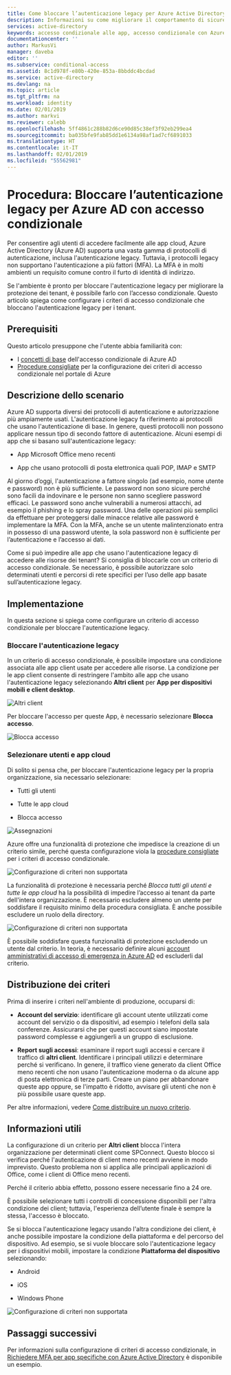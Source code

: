 ```yaml
---
title: Come bloccare l’autenticazione legacy per Azure Active Directory (Azure AD) con l’accesso condizionale | Microsoft Docs
description: Informazioni su come migliorare il comportamento di sicurezza, bloccando l'autenticazione legacy tramite l'accesso condizionale di Azure AD.
services: active-directory
keywords: accesso condizionale alle app, accesso condizionale con Azure AD, accesso sicuro alle risorse aziendali, criteri di accesso condizionale
documentationcenter: ''
author: MarkusVi
manager: daveba
editor: ''
ms.subservice: conditional-access
ms.assetid: 8c1d978f-e80b-420e-853a-8bbddc4bcdad
ms.service: active-directory
ms.devlang: na
ms.topic: article
ms.tgt_pltfrm: na
ms.workload: identity
ms.date: 02/01/2019
ms.author: markvi
ms.reviewer: calebb
ms.openlocfilehash: 5ff4861c288b82d6ce90d85c38ef3f92eb299ea4
ms.sourcegitcommit: ba035bfe9fab85dd1e6134a98af1ad7cf6891033
ms.translationtype: HT
ms.contentlocale: it-IT
ms.lasthandoff: 02/01/2019
ms.locfileid: "55562981"
---
```

# <a name="how-to-block-legacy-authentication-to-azure-ad-with-conditional-access"></a>Procedura: Bloccare l’autenticazione legacy per Azure AD con accesso condizionale   

Per consentire agli utenti di accedere facilmente alle app cloud, Azure Active Directory (Azure AD) supporta una vasta gamma di protocolli di autenticazione, inclusa l'autenticazione legacy. Tuttavia, i protocolli legacy non supportano l'autenticazione a più fattori (MFA). La MFA è in molti ambienti un requisito comune contro il furto di identità di indirizzo. 


Se l'ambiente è pronto per bloccare l'autenticazione legacy per migliorare la protezione dei tenant, è possibile farlo con l’accesso condizionale. Questo articolo spiega come configurare i criteri di accesso condizionale che bloccano l'autenticazione legacy per i tenant.



## <a name="prerequisites"></a>Prerequisiti

Questo articolo presuppone che l'utente abbia familiarità con: 

- I [concetti di base](overview.md) dell'accesso condizionale di Azure AD 
- [Procedure consigliate](best-practices.md) per la configurazione dei criteri di accesso condizionale nel portale di Azure



## <a name="scenario-description"></a>Descrizione dello scenario

Azure AD supporta diversi dei protocolli di autenticazione e autorizzazione più ampiamente usati. L'autenticazione legacy fa riferimento ai protocolli che usano l'autenticazione di base. In genere, questi protocolli non possono applicare nessun tipo di secondo fattore di autenticazione. Alcuni esempi di app che si basano sull'autenticazione legacy:

- App Microsoft Office meno recenti

- App che usano protocolli di posta elettronica quali POP, IMAP e SMTP

Al giorno d’oggi, l'autenticazione a fattore singolo (ad esempio, nome utente e password) non è più sufficiente. Le password non sono sicure perché sono facili da indovinare e le persone non sanno scegliere password efficaci. Le password sono anche vulnerabili a numerosi attacchi, ad esempio il phishing e lo spray password. Una delle operazioni più semplici da effettuare per proteggersi dalle minacce relative alle password è implementare la MFA. Con la MFA, anche se un utente malintenzionato entra in possesso di una password utente, la sola password non è sufficiente per l’autenticazione e l’accesso ai dati.

Come si può impedire alle app che usano l'autenticazione legacy di accedere alle risorse dei tenant? Si consiglia di bloccarle con un criterio di accesso condizionale. Se necessario, è possibile autorizzare solo determinati utenti e percorsi di rete specifici per l’uso delle app basate sull’autenticazione legacy.




## <a name="implementation"></a>Implementazione

In questa sezione si spiega come configurare un criterio di accesso condizionale per bloccare l'autenticazione legacy. 

### <a name="block-legacy-authentication"></a>Bloccare l'autenticazione legacy 

In un criterio di accesso condizionale, è possibile impostare una condizione associata alle app client usate per accedere alle risorse. La condizione per le app client consente di restringere l'ambito alle app che usano l'autenticazione legacy selezionando **Altri client** per **App per dispositivi mobili e client desktop**.

![Altri client](./media/block-legacy-authentication/01.png)

Per bloccare l'accesso per queste App, è necessario selezionare **Blocca accesso**.

![Blocca accesso](./media/block-legacy-authentication/02.png)


### <a name="select-users-and-cloud-apps"></a>Selezionare utenti e app cloud

Di solito si pensa che, per bloccare l'autenticazione legacy per la propria organizzazione, sia necessario selezionare:

- Tutti gli utenti

- Tutte le app cloud

- Blocca accesso
 

![Assegnazioni](./media/block-legacy-authentication/03.png)



Azure offre una funzionalità di protezione che impedisce la creazione di un criterio simile, perché questa configurazione viola la [procedure consigliate](best-practices.md) per i criteri di accesso condizionale.
 
![Configurazione di criteri non supportata](./media/block-legacy-authentication/04.png)


La funzionalità di protezione è necessaria perché *Blocca tutti gli utenti e tutte le app cloud* ha la possibilità di impedire l’accesso ai tenant da parte dell'intera organizzazione. È necessario escludere almeno un utente per soddisfare il requisito minimo della procedura consigliata. È anche possibile escludere un ruolo della directory.

![Configurazione di criteri non supportata](./media/block-legacy-authentication/05.png)


È possibile soddisfare questa funzionalità di protezione escludendo un utente dal criterio. In teoria, è necessario definire alcuni [account amministrativi di accesso di emergenza in Azure AD](../users-groups-roles/directory-emergency-access.md) ed escluderli dal criterio.
 

## <a name="policy-deployment"></a>Distribuzione dei criteri

Prima di inserire i criteri nell'ambiente di produzione, occuparsi di:
 
- **Account del servizio**: identificare gli account utente utilizzati come account del servizio o da dispositivi, ad esempio i telefoni della sala conferenze. Assicurarsi che per questi account siano impostate password complesse e aggiungerli a un gruppo di esclusione.
 
- **Report sugli accessi**: esaminare il report sugli accessi e cercare il traffico di **altri client**. Identificare i principali utilizzi e determinare perché si verificano. In genere, il traffico viene generato da client Office meno recenti che non usano l'autenticazione moderna o da alcune app di posta elettronica di terze parti. Creare un piano per abbandonare queste app oppure, se l'impatto è ridotto, avvisare gli utenti che non è più possibile usare queste app.
 
Per altre informazioni, vedere [Come distribuire un nuovo criterio](best-practices.md#how-should-you-deploy-a-new-policy).



## <a name="what-you-should-know"></a>Informazioni utili

La configurazione di un criterio per **Altri client** blocca l'intera organizzazione per determinati client come SPConnect. Questo blocco si verifica perché l'autenticazione di client meno recenti avviene in modo imprevisto. Questo problema non si applica alle principali applicazioni di Office, come i client di Office meno recenti.

Perché il criterio abbia effetto, possono essere necessarie fino a 24 ore.

È possibile selezionare tutti i controlli di concessione disponibili per l'altra condizione dei client; tuttavia, l'esperienza dell’utente finale è sempre la stessa, l'accesso è bloccato.

Se si blocca l'autenticazione legacy usando l'altra condizione dei client, è anche possibile impostare la condizione della piattaforma e del percorso del dispositivo. Ad esempio, se si vuole bloccare solo l'autenticazione legacy per i dispositivi mobili, impostare la condizione **Piattaforma del dispositivo** selezionando:

- Android

- iOS

- Windows Phone

![Configurazione di criteri non supportata](./media/block-legacy-authentication/06.png)




## <a name="next-steps"></a>Passaggi successivi

Per informazioni sulla configurazione di criteri di accesso condizionale, in [Richiedere MFA per app specifiche con Azure Active Directory](app-based-mfa.md) è disponibile un esempio.
